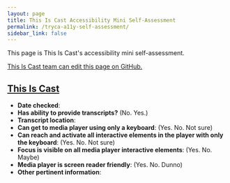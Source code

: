 ```yaml
---
layout: page
title: This Is Cast Accessibility Mini Self-Assessment
permalink: /tryca-a11y-self-assessment/
sidebar_link: false
---
```


This page is This Is Cast's accessibility mini self-assessment. 

[This Is Cast team can edit this page on GitHub.](https://github.com/podcast-accessibility/podcast-accessibility.github.io/edit/master/{{page.path}})

## [This Is Cast](https://www.castos.com/)
* **Date checked**:  
* **Has ability to provide transcripts?** (No. Yes.)
* **Transcript location**: 
* **Can get to media player using only a keyboard**: (Yes. No. Not sure)
* **Can reach and activate all interactive elements in the player with only the keyboard**: (Yes. No. Not sure)
* **Focus is visible on all media player interactive elements**: (Yes. No. Maybe)
* **Media player is screen reader friendly**: (Yes. No. Dunno)
* **Other pertinent information**:
